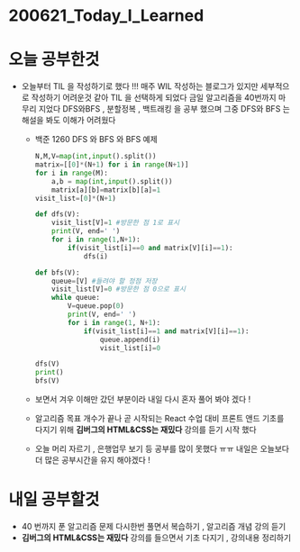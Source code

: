 # 200621_Today_I_Learned

# 오늘 공부한것
* 오늘부터 TIL 을 작성하기로 했다 !!! 매주 WIL 작성하는 블로그가 있지만 세부적으로 작성하기 어려운것 같아 TIL 을 선택하게 되었다 금일 알고리즘을 40번까지 마무리 지었다 DFS와BFS , 분할정복 , 백트래킹 을 공부 했으며 그중 DFS와 BFS 는 해설을 봐도 이해가 어려웠다 
  * 백준 1260 DFS 와 BFS 와 BFS 예제
    ```python
    N,M,V=map(int,input().split())
    matrix=[[0]*(N+1) for i in range(N+1)]
    for i in range(M):
        a,b = map(int,input().split())
        matrix[a][b]=matrix[b][a]=1
    visit_list=[0]*(N+1)

    def dfs(V):
        visit_list[V]=1 #방문한 점 1로 표시
        print(V, end=' ')
        for i in range(1,N+1):
            if(visit_list[i]==0 and matrix[V][i]==1):
                dfs(i)

    def bfs(V):
        queue=[V] #들려야 할 정점 저장
        visit_list[V]=0 #방문한 점 0으로 표시
        while queue:
            V=queue.pop(0)
            print(V, end=' ')
            for i in range(1, N+1):
                if(visit_list[i]==1 and matrix[V][i]==1):
                    queue.append(i)
                    visit_list[i]=0

    dfs(V)
    print()
    bfs(V)
    ```
    
   * 보면서 겨우 이해만 갔던 부분이라 내일 다시 혼자 풀어 봐야 겠다 !

   * 알고리즘 목표 개수가 끝나 곧 시작되는 React 수업 대비 프론트 앤드 기초를 다지기 위해 **김버그의 HTML&CSS는 재밌다** 강의를 듣기 시작 했다  
   * 오늘 머리 자르기 , 은행업무 보기 등 공부를 많이 못했다 ㅠㅠ 내일은 오늘보다 더 많은 공부시간을 유지 해야겠다 ! 

# 내일 공부할것
* 40 번까지 푼 알고리즘 문제 다시한번 풀면서 복습하기  , 알고리즘 개념 강의 듣기
* **김버그의 HTML&CSS는 재밌다** 강의를 들으면서 기초 다지기 , 강의내용 정리하기
